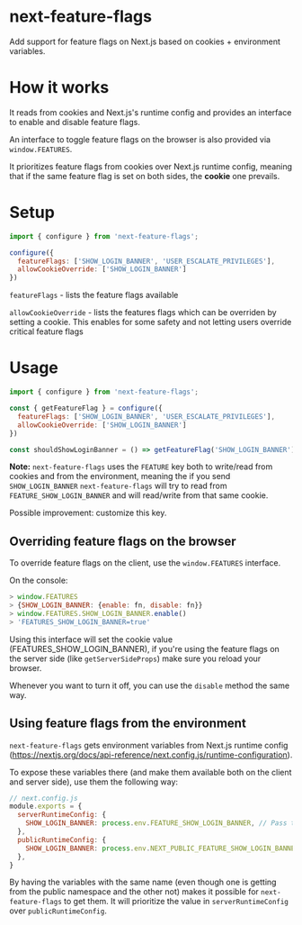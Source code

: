 # next-feature-flags

Add support for feature flags on Next.js based on cookies + environment variables.

# How it works

It reads from cookies and Next.js's runtime config and provides an interface to enable and disable feature flags.

An interface to toggle feature flags on the browser is also provided via `window.FEATURES`.

It prioritizes feature flags from cookies over Next.js runtime config, meaning that if the same feature flag is set on both sides, the **cookie** one prevails.

# Setup

```js
import { configure } from 'next-feature-flags';

configure({
  featureFlags: ['SHOW_LOGIN_BANNER', 'USER_ESCALATE_PRIVILEGES'],
  allowCookieOverride: ['SHOW_LOGIN_BANNER']
})
```

`featureFlags` - lists the feature flags available 

`allowCookieOverride` - lists the features flags which can be overriden by setting a cookie. This enables for some safety and not letting users override critical feature flags

# Usage

```js
import { configure } from 'next-feature-flags';

const { getFeatureFlag } = configure({
  featureFlags: ['SHOW_LOGIN_BANNER', 'USER_ESCALATE_PRIVILEGES'],
  allowCookieOverride: ['SHOW_LOGIN_BANNER']
})

const shouldShowLoginBanner = () => getFeatureFlag('SHOW_LOGIN_BANNER')
```

**Note:** `next-feature-flags` uses the `FEATURE` key both to write/read from cookies and from the environment, meaning the if you send `SHOW_LOGIN_BANNER` `next-feature-flags` will try to read from `FEATURE_SHOW_LOGIN_BANNER` and will read/write from that same cookie. 

Possible improvement: customize this key.

## Overriding feature flags on the browser

To override feature flags on the client, use the `window.FEATURES` interface.

On the console:

```js
> window.FEATURES
> {SHOW_LOGIN_BANNER: {enable: fn, disable: fn}}
> window.FEATURES.SHOW_LOGIN_BANNER.enable()
> 'FEATURES_SHOW_LOGIN_BANNER=true'
```

Using this interface will set the cookie value (FEATURES_SHOW_LOGIN_BANNER), if you're using the feature flags on the server side (like `getServerSideProps`) make sure you reload your browser.

Whenever you want to turn it off, you can use the `disable` method the same way.

## Using feature flags from the environment

`next-feature-flags` gets environment variables from Next.js runtime config (https://nextjs.org/docs/api-reference/next.config.js/runtime-configuration).

To expose these variables there (and make them available both on the client and server side), use them the following way:

```js
// next.config.js
module.exports = {
  serverRuntimeConfig: {
    SHOW_LOGIN_BANNER: process.env.FEATURE_SHOW_LOGIN_BANNER, // Pass through env variables
  },
  publicRuntimeConfig: {
    SHOW_LOGIN_BANNER: process.env.NEXT_PUBLIC_FEATURE_SHOW_LOGIN_BANNER
  },
}
```

By having the variables with the same name (even though one is getting from the public namespace and the other not) makes it possible for `next-feature-flags` to get them. It will prioritize the value in `serverRuntimeConfig` over `publicRuntimeConfig`.


